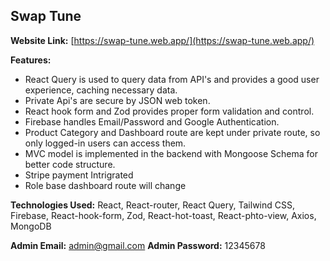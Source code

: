 <h2>Swap Tune</h2>

**Website Link:** [https://swap-tune.web.app/](https://swap-tune.web.app/)

**Features:**

- React Query is used to query data from API's and provides a good user experience, caching necessary data.
- Private Api's are secure by JSON web token.
- React hook form and Zod provides proper form validation and control.
- Firebase handles Email/Password and Google Authentication.
- Product Category and Dashboard route are kept under private route, so only logged-in users can access them.
- MVC model is implemented in the backend with Mongoose Schema for better code structure.
- Stripe payment Intrigrated
- Role base dashboard route will change

**Technologies Used:** React, React-router, React Query, Tailwind CSS, Firebase, React-hook-form, Zod, React-hot-toast, React-phto-view, Axios, MongoDB

**Admin Email:** admin@gmail.com
**Admin Password:** 12345678
